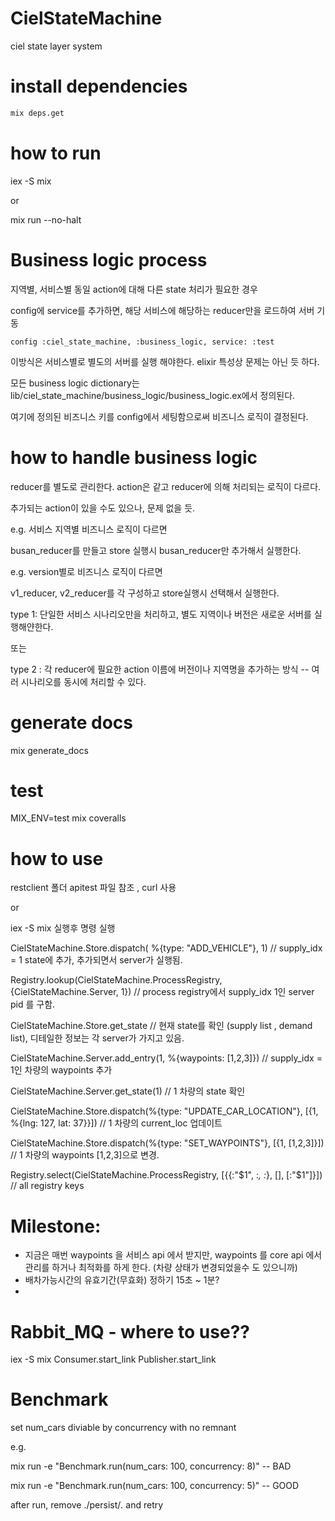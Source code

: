 # CielStateMachine

ciel state layer system

# install dependencies

```sh
mix deps.get
```

# how to run

iex -S mix

or

mix run --no-halt


# Business logic process

지역별, 서비스별 동일 action에 대해 다른 state 처리가 필요한 경우

config에 service를 추가하면, 해당 서비스에 해당하는 reducer만을 로드하여 서버 기동

```
config :ciel_state_machine, :business_logic, service: :test
```

이방식은 서비스별로 별도의 서버를 실행 해야한다. elixir 특성상 문제는 아닌 듯 하다.

모든 business logic dictionary는 lib/ciel_state_machine/business_logic/business_logic.ex에서 정의된다.

여기에 정의된 비즈니스 키를 config에서 세팅함으로써 비즈니스 로직이 결정된다.


# how to handle business logic

reducer를 별도로 관리한다. action은 같고 reducer에 의해 처리되는 로직이 다르다.

추가되는 action이 있을 수도 있으나, 문제 없을 듯.

e.g. 서비스 지역별 비즈니스 로직이 다르면

busan_reducer를 만들고 store 실행시 busan_reducer만 추가해서 실행한다.

e.g. version별로 비즈니스 로직이 다르면

v1_reducer, v2_reducer를 각 구성하고 store실행시 선택해서 실행한다.


type 1: 단일한 서비스 시나리오만을 처리하고, 별도 지역이나 버전은 새로운 서버를 실행해얀한다.

또는

type 2 : 각 reducer에 필요한 action 이름에 버전이나 지역명을 추가하는 방식 -- 여러 시나리오를 동시에 처리할 수 있다.


# generate docs

mix generate_docs


# test

MIX_ENV=test mix coveralls

# how to use

restclient 폴더 apitest 파일 참조 , curl 사용

or

iex -S mix 실행후 명령 실행

CielStateMachine.Store.dispatch( %{type: "ADD_VEHICLE"}, 1) // supply_idx = 1 state에 추가, 추가되면서 server가 실행됨.

Registry.lookup(CielStateMachine.ProcessRegistry, {CielStateMachine.Server, 1}) // process registry에서 supply_idx 1인 server pid 를 구함.

CielStateMachine.Store.get_state  // 현재 state를 확인 (supply list , demand list), 디테일한 정보는 각 server가 가지고 있음.

CielStateMachine.Server.add_entry(1, %{waypoints: [1,2,3]}) // supply_idx = 1인 차량의 waypoints 추가


CielStateMachine.Server.get_state(1) // 1 차량의 state 확인

CielStateMachine.Store.dispatch(%{type: "UPDATE_CAR_LOCATION"}, [{1, %{lng: 127, lat: 37}}]) // 1 차량의 current_loc 업데이트

CielStateMachine.Store.dispatch(%{type: "SET_WAYPOINTS"}, [{1, [1,2,3]}]) // 1 차량의 waypoints [1,2,3]으로 변경.

Registry.select(CielStateMachine.ProcessRegistry, [{{:"$1", :_, :_}, [], [:"$1"]}])  // all registry keys

# Milestone:
- 지금은 매번 waypoints 을 서비스 api 에서 받지만, waypoints 를 core api 에서 관리를 하거나 최적화를 하게 한다. (차량 상태가 변경되었을수 도 있으니까)
- 배차가능시간의 유효기간(무효화) 정하기 15초 ~ 1분?
-

# Rabbit_MQ - where to use??

iex -S mix
Consumer.start_link
Publisher.start_link

# Benchmark

set num_cars diviable by concurrency with no remnant

e.g.

mix run -e "Benchmark.run(num_cars: 100, concurrency: 8)" -- BAD

mix run -e "Benchmark.run(num_cars: 100, concurrency: 5)" -- GOOD

after run, remove ./persist/*.* and retry
